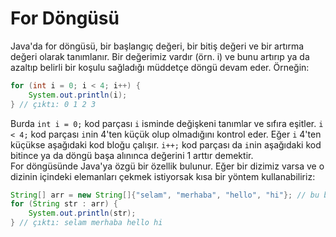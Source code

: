 # For Döngüsü
Java'da for döngüsü, bir başlangıç değeri, bir bitiş değeri ve bir artırma değeri olarak tanımlanır. Bir değerimiz vardır (örn. i) ve bunu artırıp ya da azaltıp belirli bir koşulu sağladığı müddetçe döngü devam eder. Örneğin:
```java
for (int i = 0; i < 4; i++) {
    System.out.println(i);
} // çıktı: 0 1 2 3
```
Burda `int i = 0;` kod parçası `i` isminde değişkeni tanımlar ve sıfıra eşitler. `i < 4;` kod parçası `i`nin 4'ten küçük olup olmadığını kontrol eder. Eğer `i` 4'ten küçükse aşağıdaki kod bloğu çalışır. `i++;` kod parçası da `i`nin aşağıdaki kod bitince ya da döngü başa alınınca değerini 1 arttır demektir.<br/>
For döngüsünde Java'ya özgü bir özellik bulunur. Eğer bir dizimiz varsa ve o dizinin içindeki elemanları çekmek istiyorsak kısa bir yöntem kullanabiliriz:
```java
String[] arr = new String[]{"selam", "merhaba", "hello", "hi"}; // bu bir sonraki dersin konusu
for (String str : arr) {
    System.out.println(str);
} // çıktı: selam merhaba hello hi
```